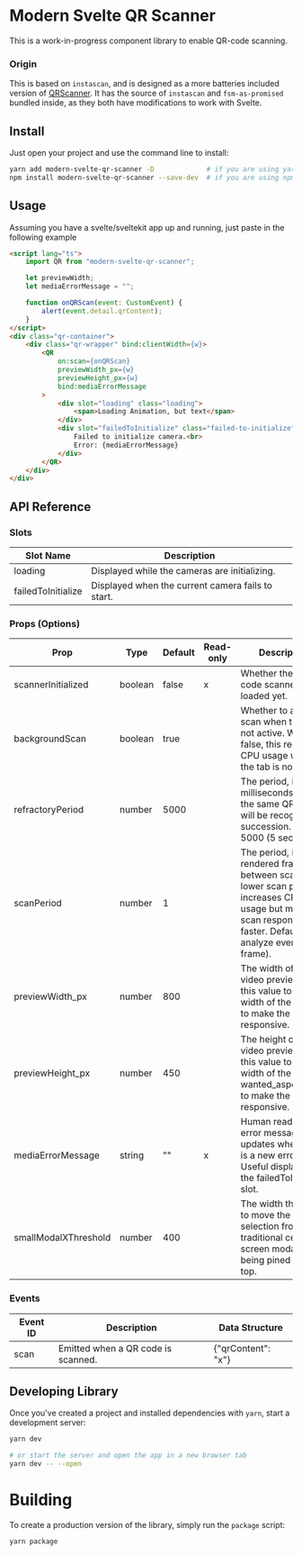 # Modern Svelte QR Scanner
This is a work-in-progress component library to enable QR-code scanning.

### Origin

This is based on `instascan`, and is designed as a more batteries included version of [QRScanner](https://github.com/Pedroglp/svelte-qr-scanner). It has the source of `instascan` and `fsm-as-promised` bundled inside, as they both have modifications to work with Svelte.


## Install
Just open your project and use the command line to install:

```bash
yarn add modern-svelte-qr-scanner -D             # if you are using yarn
npm install modern-svelte-qr-scanner --save-dev  # if you are using npm
```

## Usage

Assuming you have a svelte/sveltekit app up and running, just paste in the following example

```html
<script lang="ts">
    import QR from "modern-svelte-qr-scanner";

    let previewWidth;
    let mediaErrorMessage = "";

    function onQRScan(event: CustomEvent) {
        alert(event.detail.qrContent);
    }
</script>
<div class="qr-container">
    <div class="qr-wrapper" bind:clientWidth={w}>
        <QR
            on:scan={onQRScan}
            previewWidth_px={w}
            previewHeight_px={w}
            bind:mediaErrorMessage
        >
            <div slot="loading" class="loading">
                <span>Loading Animation, but text</span>
            </div>
            <div slot="failedToInitialize" class="failed-to-initialize">
                Failed to initialize camera.<br>
                Error: {mediaErrorMessage}
            </div>
        </QR>
    </div>
</div>
```

## API Reference

### Slots

| Slot Name          | Description                                       |
|--------------------|---------------------------------------------------|
| loading            | Displayed while the cameras are initializing.     |
| failedToInitialize | Displayed when the current camera fails to start. |


### Props (Options)

| Prop                 | Type    | Default | Read-only | Description                                                                                                                                                  |
|----------------------|---------|---------|-----------|--------------------------------------------------------------------------------------------------------------------------------------------------------------|
| scannerInitialized   | boolean | false   | x         | Whether the QR code scanner has loaded yet.                                                                                                                  |
| backgroundScan       | boolean | true    |           | Whether to actively scan when the tab is not active. When false, this reduces CPU usage when the tab is not active.                                          |
| refractoryPeriod     | number  | 5000    |           | The period, in milliseconds, before the same QR code will be recognized in succession. Default 5000 (5 seconds).                                             |
| scanPeriod           | number  | 1       |           | The period, in rendered frames, between scans. A lower scan period increases CPU usage but makes scan response faster. Default 1 (i.e. analyze every frame). |
| previewWidth_px      | number  | 800     |           | The width of the video preview. Bind this value to the width of the parent to make the scanner responsive.                                                   |
| previewHeight_px     | number  | 450     |           | The height of the video preview. Bind this value to the width of the parent / wanted_aspect_ratio to make the scanner responsive.                            |
| mediaErrorMessage    | string  | ""      | x         | Human readable error message, updates when there is a new error. Useful displayed in the failedToInitialize slot.                                            |
| smallModalXThreshold | number  | 400     |           | The width threshold to move the camera selection from a traditional center of screen modal, to being pined to the top.                                       |

### Events

| Event ID | Description                        | Data Structure     |
|----------|------------------------------------|--------------------|
| scan     | Emitted when a QR code is scanned. | {"qrContent": "x"} |

## Developing Library

Once you've created a project and installed dependencies with `yarn`, start a development server:

```bash
yarn dev

# or start the server and open the app in a new browser tab
yarn dev -- --open
```

# Building

To create a production version of the library, simply run the `package` script:

```bash
yarn package
```